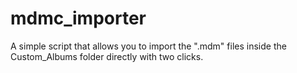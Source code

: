# mdmc_importer
A simple script that allows you to import the ".mdm" files inside the Custom_Albums folder directly with two clicks.
